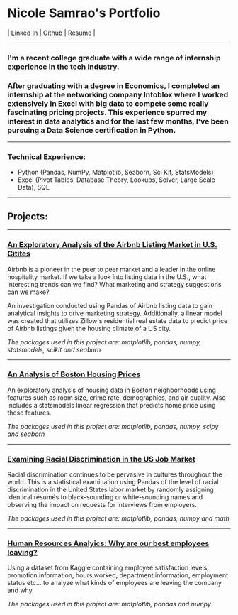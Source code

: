 # Nicole Samrao's Portfolio
| [Linked In](https://www.linkedin.com/in/nicolesamrao) | [Github](github.com/nsamrao) | [Resume](https://github.com/nsamrao/nsamrao.github.io/blob/master/Resume.pdf) |

---

### I'm a recent college graduate with a wide range of internship experience in the tech industry. 

### After graduating with a degree in Economics, I completed an internship at the networking company Infoblox where I worked extensively in Excel with big data to compete some really fascinating pricing projects. This experience spurred my interest in data analytics and for the last few months, I've been pursuing a Data Science certification in Python. 

---

### Technical Experience: 
- Python (Pandas, NumPy, Matplotlib, Seaborn, Sci Kit, StatsModels)
- Excel (Pivot Tables, Database Theory, Lookups, Solver, Large Scale Data), SQL 

---

## Projects: 

---

### [An Exploratory Analysis of the Airbnb Listing Market in U.S. Citites](https://nsamrao.github.io/Airbnb/)
Airbnb is a pioneer in the peer to peer market and a leader in the online hospitality market. If we take a look into listing data in the U.S., what interesting trends can we find? What marketing and strategy suggestions can we make? 

An investigation conducted using Pandas of Airbnb listing data to gain analytical insights to drive marketing strategy. Additionally, a linear model was created that utilizes Zillow's residential real estate data to predict price of Airbnb listings given the housing climate of a US city.

*The packages used in this project are: matplotlib, pandas, numpy, statsmodels, scikit and seaborn*

---

### [An Analysis of Boston Housing Prices](https://nsamrao.github.io/Boston_Housing/)
An exploratory analysis of housing data in Boston neighborhoods using features such as room size, crime rate, demographics, and air quality. Also includes a statsmodels linear regression that predicts home price using these features. 

*The packages used in this project are: matplotlib, pandas, numpy, scipy and seaborn*

---

### [Examining Racial Discrimination in the US Job Market](https://nsamrao.github.io/Racial_Discrimination/)
Racial discrimination continues to be pervasive in cultures throughout the world. 
This is a statistical examination using Pandas of the level of racial discrimination in the United States labor market by randomly assigning identical résumés to black-sounding or white-sounding names and observing the impact on requests for interviews from employers.

*The packages used in this project are: matplotlib, pandas, numpy and math*

---

### [Human Resources Analyics: Why are our best employees leaving?](https://nsamrao.github.io/HR_Analytics/)
Using a dataset from Kaggle containing employee satisfaction levels, promotion information, hours worked, department information, employment status etc... to analyze what kinds of employees are leaving the company and why. 

*The packages used in this project are: matplotlib, pandas and numpy*
